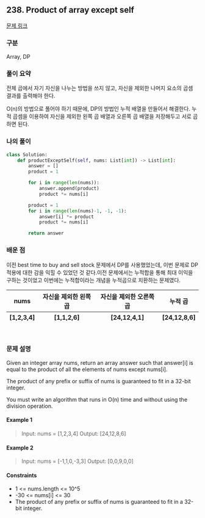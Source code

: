 ## 238. Product of array except self

[문제 링크](https://leetcode.com/problems/product-of-array-except-self/description)

### 구분

Array, DP

### 풀이 요약

전체 곱에서 자기 자신을 나누는 방법을 쓰지 않고, 자신을 제외한 나머지 요소의 곱셈 결과를 출력해야 한다.

O(n)의 방법으로 풀어야 하기 때문에, DP의 방법인 누적 배열을 만들어서 해결한다. 누적 곱셈을 이용하여 자신을 제외한 왼쪽 곱 배열과 오른쪽 곱 배열을 저장해두고 서로 곱하면 된다.

### 나의 풀이

```python
class Solution:
    def productExceptSelf(self, nums: List[int]) -> List[int]:
        answer = []
        product = 1

        for i in range(len(nums)):
            answer.append(product)
            product *= nums[i]

        product = 1
        for i in range(len(nums)-1, -1, -1):
            answer[i] *= product
            product *= nums[i]

        return answer
```

### 배운 점

이전 best time to buy and sell stock 문제에서 DP를 사용했었는데, 이번 문제로 DP 적용에 대한 감을 익힐 수 있었던 것 같다.이전 문제에서는 누적합을 통해 최대 이익을 구하는 것이었고 이번에는 누적합이라는 개념을 누적곱으로 치환하는 문제였다.

  <table>
  <thead><tr>
  <th>nums</th>
  <th>자신을 제외한 왼쪽 곱</th>
  <th>자신을 제외한 오른쪽 곱</th>
  <th>누적 곱</th>
  </tr>
  <tr>
  <th>[1,2,3,4]</th>
  <th>[1,1,2,6]</th>
  <th>[24,12,4,1]</th>
  <th>[24,12,8,6]</th>
  </tr>
  </thead>
  </table>

<br>

### 문제 설명

Given an integer array nums, return an array answer such that answer[i] is equal to the product of all the elements of nums except nums[i].

The product of any prefix or suffix of nums is guaranteed to fit in a 32-bit integer.

You must write an algorithm that runs in O(n) time and without using the division operation.

<h4>Example 1</h4>

> Input: nums = [1,2,3,4]
> Output: [24,12,8,6]

<h4>Example 2</h4>

> Input: nums = [-1,1,0,-3,3]
> Output: [0,0,9,0,0]

<h4>Constraints</h4>

- 1 <= nums.length <= 10^5
- -30 <= nums[i] <= 30
- The product of any prefix or suffix of nums is guaranteed to fit in a 32-bit integer.
